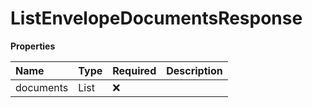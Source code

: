 # ListEnvelopeDocumentsResponse

**Properties**

| Name      | Type           | Required | Description |
| :-------- | :------------- | :------- | :---------- |
| documents | List<Document> | ❌       |             |
